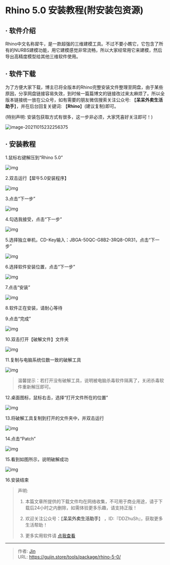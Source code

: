 # Rhino 5.0 安装教程(附安装包资源)


## · 软件介绍
Rhino中文名称犀牛，是一款超强的三维建模工具。不过不要小瞧它，它包含了所有的NURBS建模功能，用它建模感觉非常流畅，所以大家经常用它来建模，然后导出高精度模型给其他三维软件使用。

## · 软件下载
为了方便大家下载，博主已将全版本的Rhino完整安装文件整理至网盘，由于某些原因，分享网盘链接容易失效，到时候一篇篇博文的链接改过来太麻烦了。所以全版本链接统一放在公众号，如有需要的朋友微信搜索关注公众号: 【**呆呆外卖生活助手**】，并在后台回复关键词: 【**Rhino**】(建议复制)即可。

(特别声明: 安装包获取方式有很多，这一步非必须，大家凭喜好关注即可！)

![image-20211015232256375](https://img.gujin.store/img/image-20211015232256375.png)

## · 安装教程

1.鼠标右键解压到“Rhino 5.0”

![img](https://img.gujin.store/img/v2-b7140040be7dfe6d94ae57230398c654_720w.png)

2.双击运行【犀牛5.0安装程序】

![img](https://img.gujin.store/img/v2-8c7fa7674f3ba6638b6dd6827de87a73_720w.png)

3.点击“下一步”

![img](https://img.gujin.store/img/v2-38e44a79b70e1ba7f34617a817917ea1_720w.png)

4.勾选我接受，点击“下一步”

![img](https://img.gujin.store/img/v2-409bf80dbd9567e82f6467d290d7be85_720w.png)

5.选择独立单机，CD-Key输入：JBGA-50QC-G8B2-3RQ8-OR31，点击“下一步”

![img](https://img.gujin.store/img/v2-8cfe6a522d4e002eeef3a8210f5de9d6_720w.png)

6.选择软件安装位置，点击“下一步”

![img](https://img.gujin.store/img/v2-411b64b2c39aba4206a9ae3886ce3329_720w.png)

7.点击“安装”

![img](https://img.gujin.store/img/v2-c87d9aeec6207b5dd00e3fd8df2732c2_720w.png)

8.软件正在安装，请耐心等待

9.点击“完成”

![img](https://img.gujin.store/img/v2-49a24ed1b198cf3091571764a3e5773e_720w.png)

10.双击打开【破解文件】文件夹

![img](https://img.gujin.store/img/v2-62ab850e508fd8f3a7b1e5731dd75048_720w.png)

11.复制与电脑系统位数一致的破解工具

![img](https://img.gujin.store/img/v2-927e66f20f2608dbc0c82ceb070ee070_720w.png)

> 温馨提示：若打开没有破解工具，说明被电脑杀毒软件隔离了，关闭杀毒软件重新解压即可。

12.桌面图标，鼠标右击，选择“打开文件所在的位置”

![img](https://img.gujin.store/img/v2-ea7cf6d9714a084bd94fdb0333139aa6_720w.png)

13.将破解工具复制到打开的文件夹中，并双击运行

![img](https://img.gujin.store/img/v2-0f160c3d0261fa0d508cc1efbdc828b9_720w.png)

14.点击“Patch”

![img](https://img.gujin.store/img/v2-8ebfad0a2716b51acac478388ef4ce31_720w.png)

15.看到如图所示，说明破解成功

![img](https://img.gujin.store/img/v2-4dad432bfc6e7ffb306512793037b7c0_720w.png)

16.安装结束




> 声明: 
>
> 1. 本篇文章所提供的下载文件均在网络收集，不可用于商业用途，请于下载后24小时之内删除，如需体验更多乐趣，请支持正版！
>
> 2. 欢迎关注公众号：【**呆呆外卖生活助手**】 ，ID:『DDZhuSh』，获取更多生活帮助！
>
> 3. 更多实用软件请  [点我查看](/tools)

---

> 作者: [Jin](https://img.gujin.store/img/favicon.ico)  
> URL: https://gujin.store/tools/package/rhino-5-0/  

